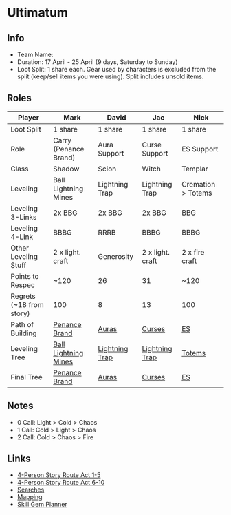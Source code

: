 # Ultimatum

## Info

- Team Name:
- Duration: 17 April - 25 April (9 days, Saturday to Sunday)
- Loot Split: 1 share each. Gear used by characters is excluded from the split (keep/sell items you were using). Split includes unsold items.

## Roles

| Player                   | Mark                                           | David                                    | Jac                                      | Nick                                |
| ------------------------ | ---------------------------------------------- | ---------------------------------------- | ---------------------------------------- | ----------------------------------- |
| Loot Split               | 1 share                                        | 1 share                                  | 1 share                                  | 1 share                             |
| Role                     | Carry (Penance Brand)                          | Aura Support                             | Curse Support                            | ES Support                          |
| Class                    | Shadow                                         | Scion                                    | Witch                                    | Templar                             |
| Leveling                 | Ball Lightning Mines                           | Lightning Trap                           | Lightning Trap                           | Cremation > Totems                  |
| Leveling 3-Links         | 2x BBG                                         | 2x BBG                                   | 2x BBG                                   | BBG                                 |
| Leveling 4-Link          | BBBG                                           | RRRB                                     | BBBG                                     | BBBG                                |
| Other Leveling Stuff     | 2 x light. craft                               | Generosity                               | 2 x light. craft                         | 2 x fire craft                      |
| Points to Respec         | ~120                                           | 26                                       | 31                                       | ~120                                |
| Regrets (~18 from story) | 100                                            | 8                                        | 13                                       | 100                                 |
| Path of Building         | [Penance Brand](https://pastebin.com/kHpNSBHs) | [Auras](https://pastebin.com/xFxGNVEg)   | [Curses](https://pastebin.com/wf2dTcd8)  | [ES](https://pastebin.com/uZCkVLcG) |
| Leveling Tree            | [Ball Lightning Mines](http://poeurl.com/deDJ) | [Lightning Trap](http://poeurl.com/dcCL) | [Lightning Trap](http://poeurl.com/deDK) | [Totems](http://poeurl.com/deDL)    |
| Final Tree               | [Penance Brand](http://poeurl.com/dcCK)        | [Auras](http://poeurl.com/dcCN)          | [Curses](http://poeurl.com/dcCI)         | [ES](http://poeurl.com/deDM)        |

## Notes

- 0 Call: Light > Cold > Chaos
- 1 Call: Cold > Light > Chaos
- 2 Call: Cold > Chaos > Fire

## Links

- [4-Person Story Route Act 1-5](https://github.com/nick-ng/poe-map-team/blob/main/story-route/4-player-part-1.md)
- [4-Person Story Route Act 6-10](https://github.com/nick-ng/poe-map-team/blob/main/story-route/4-player-part-2.md)
- [Searches](https://github.com/nick-ng/poe-map-team/wiki/Searches)
- [Mapping](https://github.com/nick-ng/poe-map-team/wiki/Mapping)
- [Skill Gem Planner](https://old.reddit.com/r/pathofexile/comments/kxgtws/313_league_start_skill_gem_planner/)
